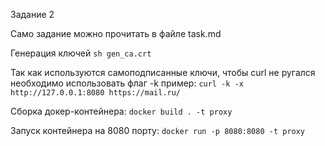 Задание 2

Само задание можно прочитать в файле task.md

Генерация ключей
`sh gen_ca.crt`

Так как используются самоподписанные ключи, чтобы curl не ругался необходимо использовать флаг -k пример:
`curl -k -x http://127.0.0.1:8080 https://mail.ru/`

Сборка докер-контейнера:
`docker build . -t proxy`

Запуск контейнера на 8080 порту:
`docker run -p 8080:8080 -t proxy`
